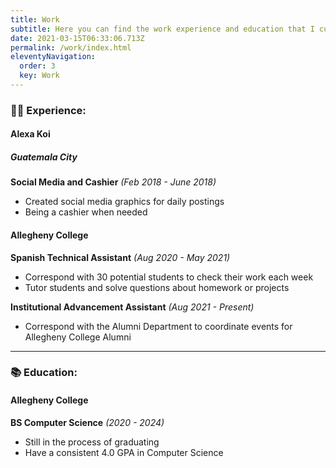 ```yaml
---
title: Work
subtitle: Here you can find the work experience and education that I currently have.
date: 2021-03-15T06:33:06.713Z
permalink: /work/index.html
eleventyNavigation:
  order: 3
  key: Work
---
```

### 👩‍💻 Experience:

#### Alexa Koi

##### Guatemala City

**Social Media and Cashier** *(Feb 2018 - June 2018)*

* Created social media graphics for daily postings
* Being a cashier when needed

#### Allegheny College

**Spanish Technical Assistant** *(Aug 2020 - May 2021)*

* Correspond with 30 potential students to check their work each week
* Tutor students and solve questions about homework or projects

**Institutional Advancement Assistant** *(Aug 2021 - Present)*

* Correspond with the Alumni Department to coordinate events for Allegheny College Alumni

- - -

### 📚 Education:

#### Allegheny College

**BS Computer Science** *(2020 - 2024)*

* Still in the process of graduating
* Have a consistent 4.0 GPA in Computer Science